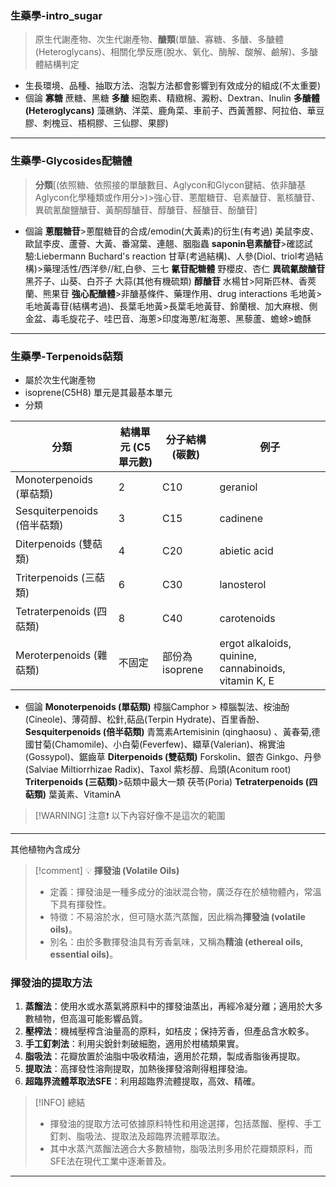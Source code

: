 ### 生藥學-intro_sugar
> 原生代謝產物、次生代謝產物、**醣類**(單醣、寡糖、多醣、多醣體(Heteroglycans)、相關化學反應(脫水、氧化、酶解、酸解、鹼解)、多醣體結構判定
- 生長環境、品種、抽取方法、泡製方法都會影響到有效成分的組成(不太重要)
- 個論
**寡糖**
蔗糖、黑糖
**多醣**
細胞素、精緻棉、澱粉、Dextran、Inulin
**多醣體(Heteroglycans)**
藻礁鈉、洋菜、鹿角菜、車前子、西黃蓍膠、阿拉伯、華豆膠、刺槐豆、梧桐膠、三仙膠、果膠)

---
### 生藥學-Glycosides配糖體
>  **分類**[(依照糖、依照接的單醣數目、Aglycon和Glycon鍵結、依非醣基Aglycon化學種類或作用分>)>強心苷、蔥醌糖苷、皂素醣苷、氰核醣苷、異硫氰酸鹽醣苷、黃酮醇醣苷、醇醣苷、醛醣苷、酚醣苷]
- 個論
**蔥醌糖苷**>蔥醌糖苷的合成/emodin(大黃素)的衍生(有考過)
美鼠李皮、歐鼠李皮、蘆薈、大黃、番瀉葉、連翹、胭脂蟲
**saponin皂素醣苷**>確認試驗:Liebermann Buchard's reaction
甘草(考過結構)、人參(Diol、triol考過結構)>藥理活性/西洋參//紅,白參、三七
**氰苷配糖體**
野櫻皮、杏仁
**異硫氰酸醣苷**
黑芥子、山葵、白芥子
大蒜(其他有機硫類)
**醇醣苷**
水楊甘>阿斯匹林、香莢蘭、熊果苷
**強心配醣體**>非醣基條件、藥理作用、drug interactions
毛地黃>毛地黃毒苷(結構考過)、長葉毛地黃>長葉毛地黃苷、鈴蘭根、加大麻根、側金盆、毒毛旋花子、哇巴音、海蔥>印度海蔥/紅海蔥、黑藜蘆、蟾蜍>蟾酥

---
### 生藥學-Terpenoids萜類
- 屬於次生代謝產物
- isoprene(C5H8) 單元是其最基本單元
- 分類

| 分類                      | 結構單元 (C5 單元數) | 分子結構 (碳數)   | 例子                                                   |
| ----------------------- | ------------- | ----------- | ---------------------------------------------------- |
| Monoterpenoids (單萜類)    | 2             | C10         | geraniol                                             |
| Sesquiterpenoids (倍半萜類) | 3             | C15         | cadinene                                             |
| Diterpenoids (雙萜類)      | 4             | C20         | abietic acid                                         |
| Triterpenoids (三萜類)     | 6             | C30         | lanosterol                                           |
| Tetraterpenoids (四萜類)   | 8             | C40         | carotenoids                                          |
| Meroterpenoids (雜萜類)    | 不固定           | 部份為isoprene | ergot alkaloids, quinine, cannabinoids, vitamin K, E |
- 個論
**Monoterpenoids (單萜類)**
樟腦Camphor > 樟腦製法、桉油酚(Cineole)、薄荷醇、松針,萜品(Terpin Hydrate)、百里香酚、
**Sesquiterpenoids (倍半萜類)**
青篙素Artemisinin (qinghaosu) 、黃春菊,德國甘菊(Chamomile)、小白菊(Feverfew)、纈草(Valerian)、棉實油(Gossypol)、鋸齒草
**Diterpenoids (雙萜類)**
Forskolin、銀杏 Ginkgo、丹參
(Salviae Miltiorrhizae Radix)、Taxol 紫杉醇、烏頭(Aconitum root)
**Triterpenoids (三萜類)**>萜類中最大一類
茯苓(Poria)
**Tetraterpenoids (四萜類)**
葉黃素、VitaminA

> [!WARNING] 注意❗
> 以下內容好像不是這次的範圍 
---

其他植物內含成分
> [!comment] 💡 **揮發油 (Volatile Oils)**
> - 定義：揮發油是一種多成分的油狀混合物，廣泛存在於植物體內，常溫下具有揮發性。
> - 特徵：不易溶於水，但可隨水蒸汽蒸餾，因此稱為**揮發油 (volatile oils)**。
> - 別名：由於多數揮發油具有芳香氣味，又稱為**精油 (ethereal oils, essential oils)**。  

### 揮發油的提取方法

1. **蒸餾法**：使用水或水蒸氣將原料中的揮發油蒸出，再經冷凝分離；適用於大多數植物，但高溫可能影響品質。
2. **壓榨法**：機械壓榨含油量高的原料，如桔皮；保持芳香，但產品含水較多。
3. **手工釘刺法**：利用尖銳針刺破細胞，適用於柑橘類果實。
4. **脂吸法**：花瓣放置於油脂中吸收精油，適用於花類，製成香脂後再提取。
5. **提取法**：高揮發性溶劑提取，加熱後揮發溶劑得粗揮發油。
6. **超臨界流體萃取法SFE**：利用超臨界流體提取，高效、精確。

> [!INFO] 總結
> - 揮發油的提取方法可依據原料特性和用途選擇，包括蒸餾、壓榨、手工釘刺、脂吸法、提取法及超臨界流體萃取法。
> - 其中水蒸汽蒸餾法適合大多數植物，脂吸法則多用於花瓣類原料，而SFE法在現代工業中逐漸普及。


--- 





